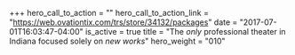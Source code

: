 +++
hero_call_to_action = ""
hero_call_to_action_link = "https://web.ovationtix.com/trs/store/34132/packages"
date = "2017-07-01T16:03:47-04:00"
is_active = true
title = "The *only* professional theater in Indiana focused solely on *new works*"
hero_weight = "010"
